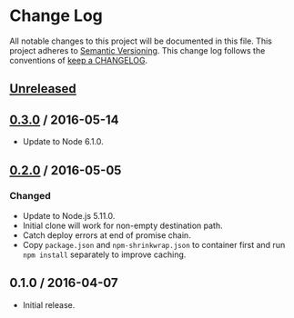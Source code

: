 # Change Log

All notable changes to this project will be documented in this file.
This project adheres to [Semantic Versioning](http://semver.org/).
This change log follows the conventions of
[keep a CHANGELOG](http://keepachangelog.com/).

## [Unreleased]

## [0.3.0] / 2016-05-14

- Update to Node 6.1.0.

## [0.2.0] / 2016-05-05

### Changed

- Update to Node.js 5.11.0.
- Initial clone will work for non-empty destination path.
- Catch deploy errors at end of promise chain.
- Copy `package.json` and `npm-shrinkwrap.json` to container first
  and run `npm install` separately to improve caching.

## 0.1.0 / 2016-04-07

- Initial release.

[Unreleased]: https://github.com/ourtownrentals/docker-git-deploy/compare/v0.2.0...HEAD
[0.3.0]: https://github.com/ourtownrentals/docker-git-deploy/compare/v0.2.0...v0.3.0
[0.2.0]: https://github.com/ourtownrentals/docker-git-deploy/compare/v0.1.0...v0.2.0
